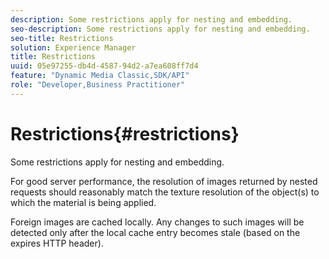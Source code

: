 ```yaml
---
description: Some restrictions apply for nesting and embedding.
seo-description: Some restrictions apply for nesting and embedding.
seo-title: Restrictions
solution: Experience Manager
title: Restrictions
uuid: 05e97255-db4d-4587-94d2-a7ea608ff7d4
feature: "Dynamic Media Classic,SDK/API"
role: "Developer,Business Practitioner"
---
```


# Restrictions{#restrictions}

Some restrictions apply for nesting and embedding.

For good server performance, the resolution of images returned by nested requests should reasonably match the texture resolution of the object(s) to which the material is being applied.

Foreign images are cached locally. Any changes to such images will be detected only after the local cache entry becomes stale (based on the expires HTTP header). 
